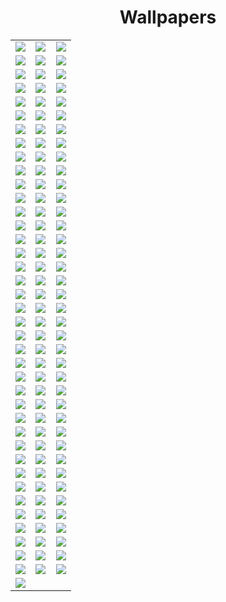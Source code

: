 <center><h1>Wallpapers</h1>

<table>
	<tr>
	  <td width="33%"><img src="./Wallpapers/Wall 1.jpg"></td>
	  <td width="33%"><img src="./Wallpapers/Wall 2.jpeg"></td>
	  <td width="33%"><img src="./Wallpapers/Wall 3.jpg"></td>
	</tr>
	<tr>
	  <td><img src="./Wallpapers/Wall 4.jpg"></td>
	  <td><img src="./Wallpapers/Wall 5.jpg"></td>
	  <td><img src="./Wallpapers/Wall 6.jpg"></td>
	</tr>
	<tr>
	  <td><img src="./Wallpapers/Wall 7.jpg"></td>
	  <td><img src="./Wallpapers/Wall 8.jpg"></td>
	  <td><img src="./Wallpapers/Wall 9.jpg"></td>
	</tr>
	<tr>
	  <td><img src="./Wallpapers/Wall 10.jpg"></td>
	  <td><img src="./Wallpapers/Wall 11.jpeg"></td>
	  <td><img src="./Wallpapers/Wall 12.jpg"></td>
	</tr>
	<tr>
	  <td><img src="./Wallpapers/Wall 13.jpeg"></td>
	  <td><img src="./Wallpapers/Wall 14.jpeg"></td>
	  <td><img src="./Wallpapers/Wall 15.jpg"></td>
	</tr>
	<tr>
	  <td><img src="./Wallpapers/Wall 16.jpg"></td>
	  <td><img src="./Wallpapers/Wall 17.jpg"></td>
	  <td><img src="./Wallpapers/Wall 18.jpeg"></td>
	</tr>
	<tr>
	  <td><img src="./Wallpapers/Wall 19.jpg"></td>
	  <td><img src="./Wallpapers/Wall 20.jpg"></td>
	  <td><img src="./Wallpapers/Wall 21.jpg"></td>
	</tr>
	<tr>
	  <td><img src="./Wallpapers/Wall 22.jpg"></td>
	  <td><img src="./Wallpapers/Wall 23.jpg"></td>
	  <td><img src="./Wallpapers/Wall 24.jpg"></td>
	</tr>
	<tr>
	  <td><img src="./Wallpapers/Wall 25.jpeg"></td>
	  <td><img src="./Wallpapers/Wall 26.jpeg"></td>
	  <td><img src="./Wallpapers/Wall 27.jpeg"></td>
	</tr>
	<tr>
	  <td><img src="./Wallpapers/Wall 28.jpeg"></td>
	  <td><img src="./Wallpapers/Wall 29.jpeg"></td>
	  <td><img src="./Wallpapers/Wall 30.jpeg"></td>
	</tr>
	<tr>
	  <td><img src="./Wallpapers/Wall 31.jpg"></td>
	  <td><img src="./Wallpapers/Wall 32.jpg"></td>
	  <td><img src="./Wallpapers/Wall 33.jpeg"></td>
	</tr>
	<tr>
	  <td><img src="./Wallpapers/Wall 34.jpg"></td>
	  <td><img src="./Wallpapers/Wall 35.jpg"></td>
	  <td><img src="./Wallpapers/Wall 36.jpg"></td>
	</tr>
	<tr>
	  <td><img src="./Wallpapers/Wall 37.jpg"></td>
	  <td><img src="./Wallpapers/Wall 38.jpeg"></td>
	  <td><img src="./Wallpapers/Wall 39.jpg"></td>
	</tr>
	<tr>
	  <td><img src="./Wallpapers/Wall 40.jpg"></td>
	  <td><img src="./Wallpapers/Wall 41.jpeg"></td>
	  <td><img src="./Wallpapers/Wall 42.jpeg"></td>
	</tr>
	<tr>
	  <td><img src="./Wallpapers/Wall 43.jpeg"></td>
	  <td><img src="./Wallpapers/Wall 44.jpg"></td>
	  <td><img src="./Wallpapers/Wall 45.jpg"></td>
	</tr>
	<tr>
	  <td><img src="./Wallpapers/Wall 46.jpg"></td>
	  <td><img src="./Wallpapers/Wall 47.jpg"></td>
	  <td><img src="./Wallpapers/Wall 48.jpeg"></td>
	</tr>
	<tr>
	  <td><img src="./Wallpapers/Wall 49.jpg"></td>
	  <td><img src="./Wallpapers/Wall 50.jpg"></td>
	  <td><img src="./Wallpapers/Wall 51.jpeg"></td>
	</tr>
	<tr>
	  <td><img src="./Wallpapers/Wall 52.jpg"></td>
	  <td><img src="./Wallpapers/Wall 53.jpg"></td>
	  <td><img src="./Wallpapers/Wall 54.jpg"></td>
	</tr>
	<tr>
	  <td><img src="./Wallpapers/Wall 55.jpg"></td>
	  <td><img src="./Wallpapers/Wall 56.jpg"></td>
	  <td><img src="./Wallpapers/Wall 57.jpg"></td>
	</tr>
	<tr>
	  <td><img src="./Wallpapers/Wall 58.jpg"></td>
	  <td><img src="./Wallpapers/Wall 59.jpg"></td>
	  <td><img src="./Wallpapers/Wall 60.jpg"></td>
	</tr>
	<tr>
	  <td><img src="./Wallpapers/Wall 61.jpg"></td>
	  <td><img src="./Wallpapers/Wall 62.jpg"></td>
	  <td><img src="./Wallpapers/Wall 63.jpg"></td>
	</tr>
	<tr>
	  <td><img src="./Wallpapers/Wall 64.jpeg"></td>
	  <td><img src="./Wallpapers/Wall 65.jpg"></td>
	  <td><img src="./Wallpapers/Wall 66.jpeg"></td>
	</tr>
	<tr>
	  <td><img src="./Wallpapers/Wall 67.jpg"></td>
	  <td><img src="./Wallpapers/Wall 68.jpg"></td>
	  <td><img src="./Wallpapers/Wall 69.jpg"></td>
	</tr>
	<tr>
	  <td><img src="./Wallpapers/Wall 70.jpeg"></td>
	  <td><img src="./Wallpapers/Wall 71.jpeg"></td>
	  <td><img src="./Wallpapers/Wall 72.jpeg"></td>
	</tr>
	<tr>
	  <td><img src="./Wallpapers/Wall 73.jpeg"></td>
	  <td><img src="./Wallpapers/Wall 74.jpeg"></td>
	  <td><img src="./Wallpapers/Wall 75.jpeg"></td>
	</tr>
	<tr>
	  <td><img src="./Wallpapers/Wall 76.jpg"></td>
	  <td><img src="./Wallpapers/Wall 77.jpeg"></td>
	  <td><img src="./Wallpapers/Wall 78.jpeg"></td>
	</tr>
	<tr>
	  <td><img src="./Wallpapers/Wall 79.jpeg"></td>
	  <td><img src="./Wallpapers/Wall 80.jpeg"></td>
	  <td><img src="./Wallpapers/Wall 81.jpeg"></td>
	</tr>
	<tr>
	  <td><img src="./Wallpapers/Wall 82.jpeg"></td>
	  <td><img src="./Wallpapers/Wall 83.jpeg"></td>
	  <td><img src="./Wallpapers/Wall 84.jpeg"></td>
	</tr>
	<tr>
	  <td><img src="./Wallpapers/Wall 85.jpeg"></td>
	  <td><img src="./Wallpapers/Wall 86.jpeg"></td>
	  <td><img src="./Wallpapers/Wall 87.jpeg"></td>
	</tr>
	<tr>
	  <td><img src="./Wallpapers/Wall 88.jpeg"></td>
	  <td><img src="./Wallpapers/Wall 89.jpg"></td>
	  <td><img src="./Wallpapers/Wall 90.jpg"></td>
	</tr>
	<tr>
	  <td><img src="./Wallpapers/Wall 91.jpeg"></td>
	  <td><img src="./Wallpapers/Wall 92.jpg"></td>
	  <td><img src="./Wallpapers/Wall 93.jpg"></td>
	</tr>
	<tr>
	  <td><img src="./Wallpapers/Wall 94.jpg"></td>
	  <td><img src="./Wallpapers/Wall 95.jpeg"></td>
	  <td><img src="./Wallpapers/Wall 96.jpeg"></td>
	</tr>
	<tr>
	  <td><img src="./Wallpapers/Wall 97.jpg"></td>
	  <td><img src="./Wallpapers/Wall 98.jpg"></td>
	  <td><img src="./Wallpapers/Wall 99.jpg"></td>
	</tr>
	<tr>
	  <td><img src="./Wallpapers/Wall 100.jpeg"></td>
	  <td><img src="./Wallpapers/Wall 101.jpeg"></td>
	  <td><img src="./Wallpapers/Wall 102.jpeg"></td>
	</tr>
	<tr>
	  <td><img src="./Wallpapers/Wall 103.jpg"></td>
	  <td><img src="./Wallpapers/Wall 104.jpeg"></td>
	  <td><img src="./Wallpapers/Wall 105.jpg"></td>
	</tr>
	<tr>
	  <td><img src="./Wallpapers/Wall 106.jpeg"></td>
	  <td><img src="./Wallpapers/Wall 107.jpg"></td>
	  <td><img src="./Wallpapers/Wall 108.jpg"></td>
	</tr>
	<tr>
	  <td><img src="./Wallpapers/Wall 109.jpeg"></td>
	  <td><img src="./Wallpapers/Wall 110.jpeg"></td>
	  <td><img src="./Wallpapers/Wall 111.jpg"></td>
	</tr>
	<tr>
	  <td><img src="./Wallpapers/Wall 112.jpg"></td>
	  <td><img src="./Wallpapers/Wall 113.jpg"></td>
	  <td><img src="./Wallpapers/Wall 114.jpg"></td>
	</tr>
	<tr>
	  <td><img src="./Wallpapers/Wall 115.jpg"></td>
	  <td><img src="./Wallpapers/Wall 116.jpg"></td>
	  <td><img src="./Wallpapers/Wall 117.jpg"></td>
	</tr>
	<tr>
	  <td><img src="./Wallpapers/Wall 118.jpg"></td>
	</tr>
</table>